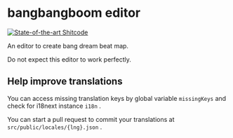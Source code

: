 
# bangbangboom editor

[![State-of-the-art Shitcode](https://img.shields.io/static/v1?label=bangbangboom%20editor&message=Shitcode&color=7B5804)](https://github.com/trekhleb/state-of-the-art-shitcode)

An editor to create bang dream beat map.

Do not expect this editor to work perfectly.

## Help improve translations

You can access missing translation keys by global variable `missingKeys` and check for i18next instance `i18n` .

You can start a pull request to commit your translations at `src/public/locales/{lng}.json` .